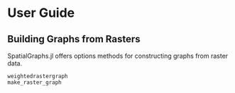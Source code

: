 # User Guide

## Building Graphs from Rasters

SpatialGraphs.jl offers options methods for constructing graphs from raster
data.

```@docs
weightedrastergraph
make_raster_graph
```